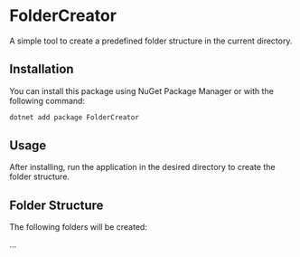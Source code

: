 ﻿# FolderCreator

A simple tool to create a predefined folder structure in the current directory.

## Installation

You can install this package using NuGet Package Manager or with the following command:

```bash
dotnet add package FolderCreator
```

## Usage

After installing, run the application in the desired directory to create the folder structure.

## Folder Structure

The following folders will be created:

...

